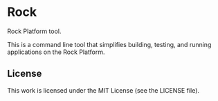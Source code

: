 Rock
====

Rock Platform tool.

This is a command line tool that simplifies building, testing, and running
applications on the Rock Platform.

## License

This work is licensed under the MIT License (see the LICENSE file).
